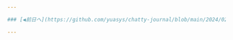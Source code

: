 ```yaml
---

### [◀️前日へ](https://github.com/yuasys/chatty-journal/blob/main/2024/02/2024-02-24.md)&emsp;&emsp;&emsp;&emsp;[翌日へ▶️](https://github.com/yuasys/chatty-journal/blob/main/2024/02/2024-02-26.md)

---
```

